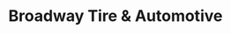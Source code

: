 ---
title: "Broadway Tire & Automotive"
url: /san-antonio/broadway-tire-and-automotive/
shop: car repair
---